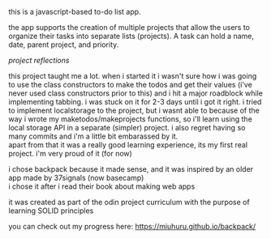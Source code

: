 this is a javascript-based to-do list app.

the app supports the creation of multiple projects that allow the users to organize their tasks into separate lists (projects). 
A task can hold a name, date, parent project, and priority.

*project reflections* <br>

this project taught me a lot. when i started it i wasn't sure how i was going to use the class constructors to make the todos and get their values (i've never used class constructors prior to this) and i hit a major roadblock while implementing tabbing. i was stuck on it for 2-3 days until i got it right.
i tried to implement localstorage to the project, but i wasnt able to because of the way i wrote my maketodos/makeprojects functions, so i'll learn using the local storage API in a separate (simpler) project. i also regret having so many commits and i'm a little bit embarassed by it. <br>
apart from that it was a really good learning experience, its my first real project. i'm very proud of it (for now) <br>

i chose backpack because it made sense, and it was inspired by an older app made by 37signals (now basecamp) <br>
i chose it after i read their book about making web apps <br>

it was created as part of the odin project curriculum with the purpose of learning SOLID principles <br>

you can check out my progress here: https://miuhuru.github.io/backpack/ <br>
